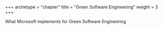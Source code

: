 +++
archetype = "chapter"
title = "Green Software Engineering"
weight = 3
+++

What Microsoft implements for Green Software Engineering
